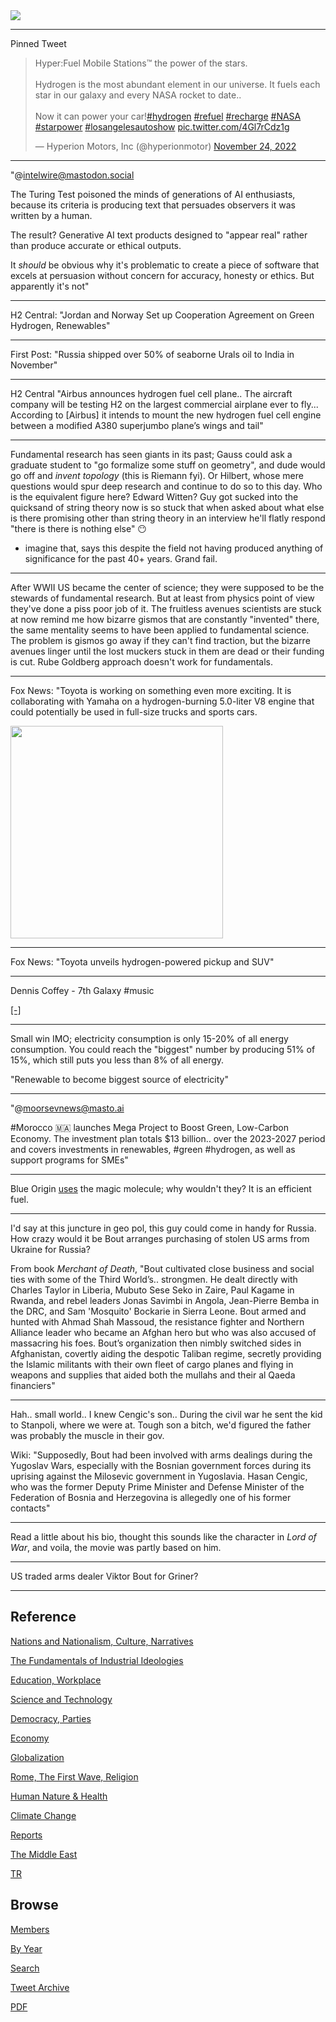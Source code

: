 <img src="https://drive.google.com/uc?export=view&id=1B2wf9R7AMH1d7Vw6e2mucLbIQ5NSjir7"/>

---

Pinned Tweet

<blockquote class="twitter-tweet"><p lang="en" dir="ltr">Hyper:Fuel Mobile Stations™ the power of the stars.<br><br>Hydrogen is the most abundant element in our universe. It fuels each star in our galaxy and every NASA rocket to date.. <br><br>Now it can power your car!<a href="https://twitter.com/hashtag/hydrogen?src=hash&amp;ref_src=twsrc%5Etfw">#hydrogen</a> <a href="https://twitter.com/hashtag/refuel?src=hash&amp;ref_src=twsrc%5Etfw">#refuel</a> <a href="https://twitter.com/hashtag/recharge?src=hash&amp;ref_src=twsrc%5Etfw">#recharge</a> <a href="https://twitter.com/hashtag/NASA?src=hash&amp;ref_src=twsrc%5Etfw">#NASA</a> <a href="https://twitter.com/hashtag/starpower?src=hash&amp;ref_src=twsrc%5Etfw">#starpower</a> <a href="https://twitter.com/hashtag/losangelesautoshow?src=hash&amp;ref_src=twsrc%5Etfw">#losangelesautoshow</a> <a href="https://t.co/4Gl7rCdz1g">pic.twitter.com/4Gl7rCdz1g</a></p>&mdash; Hyperion Motors, Inc (@hyperionmotor) <a href="https://twitter.com/hyperionmotor/status/1595587623783141376?ref_src=twsrc%5Etfw">November 24, 2022</a></blockquote> <script async src="https://platform.twitter.com/widgets.js" charset="utf-8"></script>

---

"@intelwire@mastodon.social

The Turing Test poisoned the minds of generations of AI enthusiasts,
because its criteria is producing text that persuades observers it was
written by a human.

The result? Generative AI text products designed to "appear real"
rather than produce accurate or ethical outputs.

It *should* be obvious why it's problematic to create a piece of
software that excels at persuasion without concern for accuracy,
honesty or ethics. But apparently it's not"

---

H2 Central: "Jordan and Norway Set up Cooperation Agreement on Green
Hydrogen, Renewables"

---

First Post: "Russia shipped over 50% of seaborne Urals oil to India in
November"

---

H2 Central "Airbus announces hydrogen fuel cell plane.. The aircraft
company will be testing H2 on the largest commercial airplane ever to
fly...  According to [Airbus] it intends to mount the new hydrogen
fuel cell engine between a modified A380 superjumbo plane’s wings and
tail"

---

Fundamental research has seen giants in its past; Gauss could ask a
graduate student to "go formalize some stuff on geometry", and dude
would go off and *invent topology* (this is Riemann fyi). Or Hilbert,
whose mere questions would spur deep research and continue to do so to
this day. Who is the equivalent figure here? Edward Witten?  Guy got
sucked into the quicksand of string theory now is so stuck that when
asked about what else is there promising other than string theory in
an interview he'll flatly respond "there is there is nothing else" 😶
- imagine that, says this despite the field not having produced
anything of significance for the past 40+ years. Grand fail.

---

After WWII US became the center of science; they were supposed to be
the stewards of fundamental research. But at least from physics point
of view they've done a piss poor job of it. The fruitless avenues
scientists are stuck at now remind me how bizarre gismos that are
constantly "invented" there, the same mentality seems to have been
applied to fundamental science. The problem is gismos go away if they
can't find traction, but the bizarre avenues linger until the lost
muckers stuck in them are dead or their funding is cut. Rube Goldberg
approach doesn't work for fundamentals.

---

Fox News: "Toyota is working on something even more exciting. It is
collaborating with Yamaha on a hydrogen-burning 5.0-liter V8 engine
that could potentially be used in full-size trucks and sports cars.

<img width="340" src="https://a57.foxnews.com/static.foxnews.com/foxnews.com/content/uploads/2022/02/1862/1046/yamaha.jpg?ve=1&tl=1a"/>

---

Fox News: "Toyota unveils hydrogen-powered pickup and SUV"

---

Dennis Coffey - 7th Galaxy \#music

[[-]](https://youtu.be/r2Js8J0PCmg)

---

Small win IMO; electricity consumption is only 15-20% of all energy
consumption. You could reach the "biggest" number by producing 51% of
15%, which still puts you less than 8% of all energy.

"Renewable to become biggest source of electricity" 

---

"@moorsevnews@masto.ai

\#Morocco 🇲🇦 launches Mega Project to Boost Green, Low-Carbon
Economy. The investment plan totals $13 billion..  over the 2023-2027
period and covers investments in renewables, #green \#hydrogen, as
well as support programs for SMEs"

---

Blue Origin [uses](2022/02/h2-end-use.html#space) the magic molecule;
why wouldn't they? It is an efficient fuel.

---

I'd say at this juncture in geo pol, this guy could come in handy for
Russia. How crazy would it be Bout arranges purchasing of stolen
US arms from Ukraine for Russia?

From book *Merchant of Death*, "Bout cultivated close business and
social ties with some of the Third World’s.. strongmen. He dealt
directly with Charles Taylor in Liberia, Mubuto Sese Seko in Zaire,
Paul Kagame in Rwanda, and rebel leaders Jonas Savimbi in Angola,
Jean-Pierre Bemba in the DRC, and Sam 'Mosquito' Bockarie in Sierra
Leone. Bout armed and hunted with Ahmad Shah Massoud, the resistance
fighter and Northern Alliance leader who became an Afghan hero but who
was also accused of massacring his foes. Bout’s organization then
nimbly switched sides in Afghanistan, covertly aiding the despotic
Taliban regime, secretly providing the Islamic militants with their
own fleet of cargo planes and flying in weapons and supplies that
aided both the mullahs and their al Qaeda financiers"

---

Hah.. small world.. I knew Cengic's son.. During the civil war he sent
the kid to Stanpoli, where we were at. Tough son a bitch, we'd figured
the father was probably the muscle in their gov.

Wiki: "Supposedly, Bout had been involved with arms dealings during
the Yugoslav Wars, especially with the Bosnian government forces
during its uprising against the Milosevic government in
Yugoslavia. Hasan Cengic, who was the former Deputy Prime Minister and
Defense Minister of the Federation of Bosnia and Herzegovina is
allegedly one of his former contacts"

---

Read a little about his bio, thought this sounds like the character in
*Lord of War*, and voila, the movie was partly based on him.

---

US traded arms dealer Viktor Bout for Griner? 

---

## Reference

[Nations and Nationalism, Culture, Narratives](2013/02/nations-and-nationalism.html)

[The Fundamentals of Industrial Ideologies](2011/04/fundamentals-of-industrial-ideologies.html)

[Education, Workplace](2017/09/education-workplace.html)

[Science and Technology](2018/09/science-technology.html)

[Democracy, Parties](2016/11/democracy.html)

[Economy](2018/05/economy.html)

[Globalization](2018/09/globalization.html)

[Rome, The First Wave, Religion](2017/12/rome.html)

[Human Nature & Health](2020/07/human-nature.html)

[Climate Change](2018/12/climate.html)

[Reports](2019/05/reports.html)

[The Middle East](2019/07/middleeast.html)

[TR](../tr)

## Browse

[Members](2022/08/members.html)

[By Year](years.html)

[Search](search.html)

[Tweet Archive](tweets/index.html)

[PDF](https://drive.google.com/uc?export=view&id=1FSi-1MnqXVq_PVTEXzzflwN8-7h92N_R)

